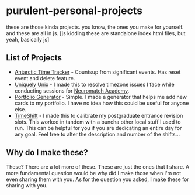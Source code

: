 # purulent-personal-projects
these are those kinda projects. you know, the ones you make for yourself. and these are all in js. [js kidding these are standalone index.html files, but yeah, basically js]

## List of Projects
- [Antarctic Time Tracker](https://drarkadeep.github.io/purulent-personal-projects/att/index.html) - Countsup from significant events. Has reset event and delete feature.
- [Uniquely Unix](https://drarkadeep.github.io/purulent-personal-projects/uniquely-unix/index.html) - I made this to resolve timezone issues I face while conducting sessions for [Neuromatch Academy](https://compneuro.neuromatch.io/).
- [Portfolio Generator](https://drarkadeep.github.io/purulent-personal-projects/portfolio-generator/index.html) - Simple. I made a generator that helps me add new cards to my portfolio. I have no idea how this could be useful for anyone else.
- [TimeShift](https://drarkadeep.github.io/purulent-personal-projects/timeshift/index.html) - I made this to calibrate my postgraduate entrance revision slots. This worked in tandem with a buncha other local stuff I used to run. This can be helpful for you if you are dedicating an entire day for any goal. Feel free to alter the description and number of the shifts...

## Why do I make these?
These? There are a lot more of these. These are just the ones that I share. A more fundamental question would be why did I make those when I'm not even sharing them with you. As for the question you asked, I make these for sharing with you.
